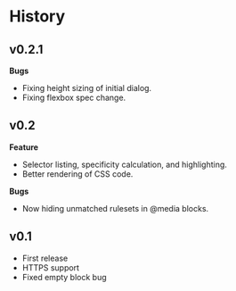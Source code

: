 # History

## v0.2.1

**Bugs**

- Fixing height sizing of initial dialog.
- Fixing flexbox spec change.

## v0.2

**Feature**

- Selector listing, specificity calculation, and highlighting.
- Better rendering of CSS code.

**Bugs**

- Now hiding unmatched rulesets in @media blocks.

## v0.1

- First release
- HTTPS support
- Fixed empty block bug
